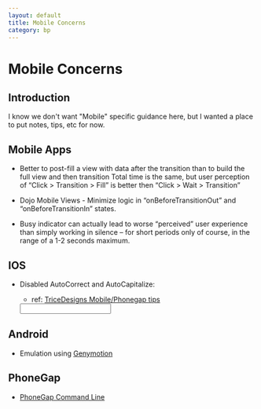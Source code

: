 ```yaml
---
layout: default
title: Mobile Concerns
category: bp
---
```




# Mobile Concerns

## Introduction
I know we don't want "Mobile" specific guidance here, but I wanted a place to put notes, tips, etc for now.

## Mobile Apps
- Better to post-fill a view with data after the transition than to build the full view and then transition
Total time is the same, but user perception of “Click > Transition > Fill” is better then “Click > Wait > Transition”

- Dojo Mobile Views - Minimize logic in “onBeforeTransitionOut” and “onBeforeTransitionIn” states.

- Busy indicator can actually lead to worse “perceived” user experience than simply working in silence – for short periods only of course, in the range of a 1-2 seconds maximum.


## IOS

- Disabled AutoCorrect and AutoCapitalize:
	- ref: [TriceDesigns Mobile/Phonegap tips](http://www.tricedesigns.com/2012/01/17/mobile-web-phonegap-html-dev-tips/)

	<input type="text" autocorrect="off" autocapitalize="on" />


## Android
- Emulation using [Genymotion](http://www.genymotion.com/)



## PhoneGap
- [PhoneGap Command Line](http://log.michaelbrooks.ca/post/phonegap-cli-preview)


<!-- =====[ Keep all links inline.  It will make breaking up docs easier ]===== -->


